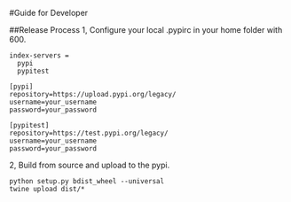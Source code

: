 #Guide for Developer

##Release Process
1, Configure your local .pypirc in your home folder with 600.
```buildoutcfg
index-servers =
  pypi
  pypitest

[pypi]
repository=https://upload.pypi.org/legacy/
username=your_username
password=your_password

[pypitest]
repository=https://test.pypi.org/legacy/
username=your_username
password=your_password
```


2, Build from source and upload to the pypi.
```buildoutcfg
python setup.py bdist_wheel --universal
twine upload dist/*
```

